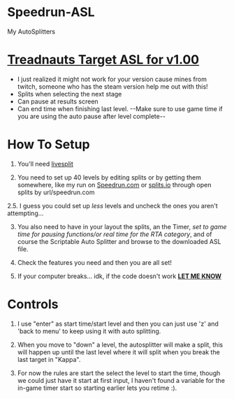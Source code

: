 # Speedrun-ASL
My AutoSplitters

# [Treadnauts Target ASL for v1.00](https://github.com/OSBooter/Speedrun-ASL/blob/master/TreadnautsPauser.asl)
+ I just realized it might not work for your version cause mines from twitch, someone who has the steam version help me out with this!
+ Splits when selecting the next stage
+ Can pause at results screen
+ Can end time when finishing last level.
--Make sure to use game time if you are using the auto pause after level complete--

# How To Setup
1. You'll need [livesplit](http://livesplit.org/downloads/)

2. You need to set up 40 levels by editing splits or by getting them somewhere, like my run on [Speedrun.com](https://www.speedrun.com/Treadnauts/run/y438kvqz) or [splits.io](https://splits.io/35zt) through open splits by url/speedrun.com

2.5. I guess you could set up *less* levels and uncheck the ones you aren't attempting...

3. You also need to have in your layout the splits, an the Timer, *set to game time for pausing functions/or real time for the RTA category*, and of course the Scriptable Auto Splitter and browse to the downloaded ASL file.

4. Check the features you need and then you are all set! 

5. If your computer breaks... idk, if the code doesn't work **[LET ME KNOW](https://github.com/OSBooter/Speedrun-ASL/issues)**

# Controls
1. I use "enter" as start time/start level and then you can just use 'z' and 'back to menu' to keep using it with auto splitting.

2. When you move to "down" a level, the autosplitter will make a split, this will happen up until the last level where it will split when you break the last target in "Kappa".

3. For now the rules are start the select the level to start the time, though we could just have it start at first input, I haven't found a variable for the in-game timer start so starting earlier lets you retime :).
